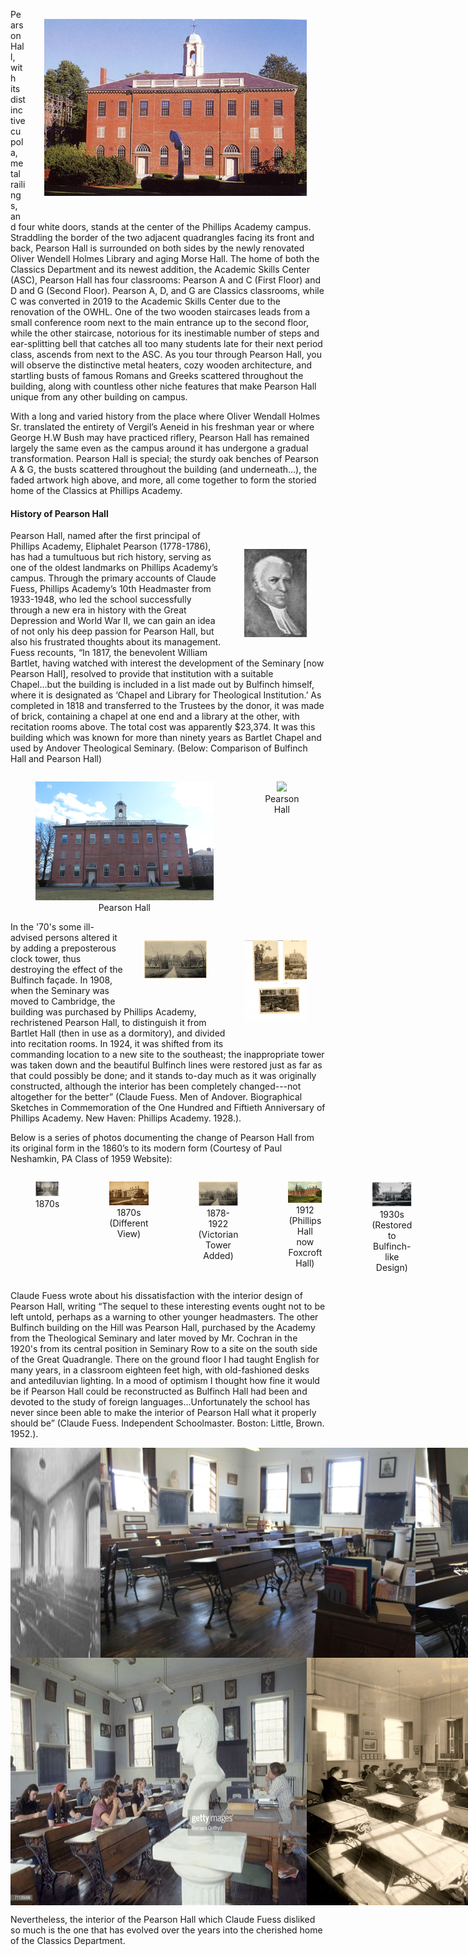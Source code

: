 <img src="/articles/sources/pearson/image7.png" style="float: right; margin: 30px;"  alt="" />

Pearson Hall, with its distinctive cupola, metal railings, and four white doors, stands at the center of the Phillips Academy campus. Straddling the border of the two adjacent quadrangles facing its front and back, Pearson Hall is surrounded on both sides by the newly renovated Oliver Wendell Holmes Library and aging Morse Hall. The home of both the Classics Department and its newest addition, the Academic Skills Center (ASC), Pearson Hall has four classrooms: Pearson A and C (First Floor) and D and G (Second Floor). Pearson A, D, and G are Classics classrooms, while C was converted in 2019 to the Academic Skills Center due to the renovation of the OWHL. One of the two wooden staircases leads from a small conference room next to the main entrance up to the second floor, while the other staircase, notorious for its inestimable number of steps and ear-splitting bell that catches all too many students late for their next period class, ascends from next to the ASC. As you tour through Pearson Hall, you will observe the distinctive metal heaters, cozy wooden architecture, and startling busts of famous Romans and Greeks scattered throughout the building, along with countless other niche features that make Pearson Hall unique from any other building on campus.

With a long and varied history from the place where Oliver Wendall Holmes Sr. translated the entirety of Vergil’s Aeneid in his freshman year or where George H.W Bush may have practiced riflery, Pearson Hall has remained largely the same even as the campus around it has undergone a gradual transformation. Pearson Hall is special; the sturdy oak benches of Pearson A & G, the busts scattered throughout the building (and underneath…), the faded artwork high above, and more, all come together to form the storied home of the Classics at Phillips Academy.

#### History of Pearson Hall

<img src="/articles/sources/pearson/image1.png" style="float: right; margin: 30px; width: 100px;"  alt="" />

Pearson Hall, named after the first principal of Phillips Academy, Eliphalet Pearson (1778-1786), has had a tumultuous but rich history, serving as one of the oldest landmarks on Phillips Academy’s campus. Through the primary accounts of Claude Fuess, Phillips Academy’s 10th Headmaster from 1933-1948, who led the school successfully through a new era in history with the Great Depression and World War II, we can gain an idea of not only his deep passion for Pearson Hall, but also his frustrated thoughts about its management. Fuess recounts, “In 1817, the benevolent William Bartlet, having watched with interest the development of the Seminary [now Pearson Hall], resolved to provide that institution with a suitable Chapel...but the building is included in a list made out by Bulfinch himself, where it is designated as ‘Chapel and Library for Theological Institution.’ As completed in 1818 and transferred to the Trustees by the donor, it was made of brick, containing a chapel at one end and a library at the other, with recitation rooms above. The total cost was apparently $23,374. It was this building which was known for more than ninety years as Bartlet Chapel and used by Andover Theological Seminary. (Below: Comparison of Bulfinch Hall and Pearson Hall)

<center style="display: flex;">
<figure><img src="/articles/sources/pearson/image2.jpg" style="width: 400px;" /><figcaption>Pearson Hall</figcaption></figure>
<figure><img src="/articles/sources/pearson/image10.png" style="width: 400px;" /><figcaption>Pearson Hall</figcaption></figure>
</center>

<img src="/articles/sources/pearson/image5.jpg" style="float: right; margin: 30px; width: 100px;"  alt="" />
<img src="/articles/sources/pearson/image6.png" style="float: right; margin: 30px; width: 100px;"  alt="" />
In the '70's some ill-advised persons altered it by adding a preposterous clock tower, thus destroying the effect of the Bulfinch façade. In 1908, when the Seminary was moved to Cambridge, the building was purchased by Phillips Academy, rechristened Pearson Hall, to distinguish it from Bartlet Hall (then in use as a dormitory), and divided into recitation rooms. In 1924, it was shifted from its commanding location to a new site to the southeast; the inappropriate tower was taken down and the beautiful Bulfinch lines were restored just as far as that could possibly be done; and it stands to-day much as it was originally constructed, although the interior has been completely changed---not altogether for the better” (Claude Fuess. Men of Andover. Biographical Sketches in Commemoration of the One Hundred and Fiftieth Anniversary of Phillips Academy. New Haven: Phillips Academy. 1928.).

Below is a series of photos documenting the change of Pearson Hall from its original form in the 1860’s to its modern form (Courtesy of Paul Neshamkin, PA Class of 1959 Website):

<center style="display: flex;">
<figure><img src="/articles/sources/pearson/image12.png" /><figcaption>1870s</figcaption></figure>
<figure><img src="/articles/sources/pearson/image13.png" /><figcaption>1870s (Different View)</figcaption></figure>
<figure><img src="/articles/sources/pearson/image6.png" /><figcaption>1878-1922 (Victorian Tower Added)</figcaption></figure>
<figure><img src="/articles/sources/pearson/image15.png" /><figcaption>1912 (Phillips Hall now Foxcroft Hall)</figcaption></figure>
<figure><img src="/articles/sources/pearson/image3.png" /><figcaption>1930s (Restored to Bulfinch-like Design)</figcaption></figure>
</center>

Claude Fuess wrote about his dissatisfaction with the interior design of Pearson Hall, writing
“The sequel to these interesting events ought not to be left untold, perhaps as a warning to other younger headmasters. The other Bulfinch building on the Hill was Pearson Hall, purchased by the Academy from the Theological Seminary and later moved by Mr. Cochran in the 1920's from its central position in Seminary Row to a site on the south side of the Great Quadrangle. There on the ground floor I had taught English for many years, in a classroom eighteen feet high, with old-fashioned desks and antediluvian lighting. In a mood of optimism I thought how fine it would be if Pearson Hall could be reconstructed as Bulfinch Hall had been and devoted to the study of foreign languages...Unfortunately the school has never since been able to make the interior of Pearson Hall what it properly should be” (Claude Fuess. Independent Schoolmaster. Boston: Little, Brown. 1952.).

<center style="display: flex; margin: auto;">
<img src="/articles/sources/pearson/image4.png" />
<img src="/articles/sources/pearson/image11.jpg" />
<img src="/articles/sources/pearson/image9.jpg" />
</center>
<center style="display: flex;">
<img src="/articles/sources/pearson/image14.png" />
<img src="/articles/sources/pearson/image16.png" />
</center>

Nevertheless,  the interior of the Pearson Hall which Claude Fuess disliked so much is the one that has evolved over the years into the cherished home of the Classics Department.